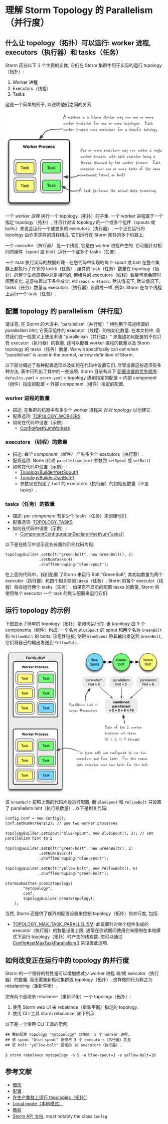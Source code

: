 # 理解 Storm Topology 的 Parallelism（并行度）

## 什么让 topology（拓扑）可以运行: worker 进程, executors（执行器）和 tasks（任务）

Storm 区分以下 3 个主要的实体, 它们在 Storm 集群中用于实际的运行 topology（拓扑）:

1.  Worker 进程
2.  Executors（线程）
3.  Tasks

这是一个简单的例子, 以说明他们之间的关系

![The relationships of worker processes, executors (threads) and tasks in Storm](img/b5ba3b011f975e03415af6eb15519467.jpg)

一个 _worker 进程_ 执行一个 topology（拓扑）的子集. 一个 worker 进程属于一个指定 topology（拓扑）, 并且针对该 topology 的一个或多个组件（spouts 或 bolts）来说会运行一个或更多的 executors（执行器）. 一个正在运行的 topology 由许多这样的进程组成, 它们运行在 Storm 集群的多个机器上.

一个 _executor（执行器）_ 是一个线程, 它是由 worker 进程产生的. 它可能针对相同的组件（spout 或 blot）运行一个或多个 tasks（任务）.

一个 _task_ 执行实际的数据处理 - 在您代码中实现的每个 spout 或 bolt 在整个集群上都执行了许多的 taskk（任务）. 组件的 task（任务）数量在 topology（拓扑）的整个生命周期中总是相同的, 但组件的 executors（线程）数量可能会随时间而变化. 这意味着以下条件成立: `#threads ≤ #tasks`. 默认情况下, 默认情况下，tasks（任务）数量与 executors（执行器）设置成一样, 例如. Storm 在每个线程上运行一个 task（任务）.

## 配置 topology 的 parallelism（并行度）

请注意, 在 Storm 的术语中, "parallelism（并行度）" 特别用于描述所谓的 _parallelism hint_, 它表示组件的 executor（线程）的初始化数量. 在本文档中, 虽然我们在一般意义上使用术语 "parallelism（并行度）" 来描述如何配置的不仅只有 executor（执行器）的数量, 还可以配置 worker 进程的数量以及 Storm topology 的 tasks（任务）数量. We will specifically call out when "parallelism" is used in the normal, narrow definition of Storm.

以下部分概述了各种配置选项以及如何在代码中设置它们. 尽管设置这些选项有多种方法, 表中只列出了其中的一些选项. Storm 目前有以下 [配置设置的优先顺序](Configuration.html): `defaults.yaml` &lt; `storm.yaml` &lt; topology 级别指定的配置 &lt; 内部 component（组件）指定的配置 &lt; 外部 component（组件）指定的配置.

### worker 进程的数量

*   描述: 在集群的机器中有多少个 worker 进程来 _针对 topology_ 以创建它.
*   配置选项: [TOPOLOGY_WORKERS](javadocs/org/apache/storm/Config.html#TOPOLOGY_WORKERS)
*   如何在代码中设置（示例）:
    *   [Config#setNumWorkers](javadocs/org/apache/storm/Config.html)

### executors （线程）的数量

*   描述: _每个 component（组件）_ 产生多少个 executors（执行器）.
*   配置选项: None (传递 `parallelism_hint` 参数到 `setSpout` 或 `setBolt`)
*   如何在代码中设置（示例）:
    *   [TopologyBuilder#setSpout()](javadocs/org/apache/storm/topology/TopologyBuilder.html)
    *   [TopologyBuilder#setBolt()](javadocs/org/apache/storm/topology/TopologyBuilder.html)
    *   参数现在指定了 bolt 的 executors（执行器）的初始化数量（不是 tasks）.

### tasks（任务）的数量

*   描述: _per component_ 有多少个 tasks（任务）来创建他们.
*   配置选项: [TOPOLOGY_TASKS](javadocs/org/apache/storm/Config.html#TOPOLOGY_TASKS)
*   如何在代码中设置（示例）:
    *   [ComponentConfigurationDeclarer#setNumTasks()](javadocs/org/apache/storm/topology/ComponentConfigurationDeclarer.html)

以下是在练习中显示这些设置的示例代码片段:

```
topologyBuilder.setBolt("green-bolt", new GreenBolt(), 2)
               .setNumTasks(4)
               .shuffleGrouping("blue-spout"); 
```

在上面的代码中，我们配置 了Storm 来运行 Bolt "GreenBolt", 其初始数量为两个 executor（执行器）和四个相关联的 tasks（任务）. Storm 的每个 executor（线程）将会运行两个 tasks（任务）. 如果您不显示的配置 tasks 的数量, Storm 将使用每个 executor 一个 task 的默认配置来运行它们.

## 运行 topology 的示例

下图显示了简单的 topology（拓扑）是如何运行的. 该 topology 由 3 个 components（组件）构成: 一个名为 `BlueSpout` 的 spout 和两个名为 `GreenBolt` 和 `YellowBolt` 的 bolts. 该组件链接, 使得 `BlueSpout` 将其输出发送到 `GreenBolt`, 它们将自己的输出发送到 `YellowBolt`.

![在 Storm 中运行 topology 的示例](img/b819d8489192c515568ae490efcd2298.jpg)

该 `GreenBolt` 按照上面的代码片段进行配置, 而 `BlueSpout` 和 `YellowBolt` 只设置了 parallelism hint（执行器数量）. 以下是相关代码:

```
Config conf = new Config();
conf.setNumWorkers(2); // use two worker processes

topologyBuilder.setSpout("blue-spout", new BlueSpout(), 2); // set parallelism hint to 2

topologyBuilder.setBolt("green-bolt", new GreenBolt(), 2)
               .setNumTasks(4)
               .shuffleGrouping("blue-spout");

topologyBuilder.setBolt("yellow-bolt", new YellowBolt(), 6)
               .shuffleGrouping("green-bolt");

StormSubmitter.submitTopology(
        "mytopology",
        conf,
        topologyBuilder.createTopology()
    ); 
```

当然, Storm 还提供了额外的配置设置来控制 topology（拓扑）的并行度, 包括:

*   [TOPOLOGY_MAX_TASK_PARALLELISM](javadocs/org/apache/storm/Config.html#TOPOLOGY_MAX_TASK_PARALLELISM): 此设置针对单个组件生成的 executor（执行器）的数量设置上限. 通常在测试期间使用它来限制在本地模式下运行 topology（拓扑）时产生的线程数. 您可以通过 [Config#setMaxTaskParallelism()](javadocs/org/apache/storm/Config.html#setMaxTaskParallelism(int)) 来设置此选项.

## 如何改变正在运行中的 topology 的并行度

Storm 的一个很好的特性是可以增加或减少 worker 进程 和/或 executor（执行器）的数量, 而无需重新启动集群或 topology（拓扑）. 这样做的行为称之为 rebalancing（重新平衡）.

您有两个选项来 rebalance（重新平衡）一个 topology（拓扑）:

1.  使用 Storm web UI 来 rebalance（重新平衡）指定的 topology.
2.  使用 CLI 工具 storm rebalance, 如下所示.

以下是一个使用 CLI 工具的示例:

```
## 重新配置 topology "mytopology" 以使用  5 个 worker 进程,
## 该 spout "blue-spout" 要使用 3 个 executors（执行器）并且
## 该 bolt "yellow-bolt" 要使用 10 executors（执行器）.

$ storm rebalance mytopology -n 5 -e blue-spout=3 -e yellow-bolt=10 
```

## 参考文献

*   [概念](Concepts.html)
*   [配置](Configuration.html)
*   [在生产集群上运行 topologies（拓扑）](Running-topologies-on-a-production-cluster.html)]
*   [Local mode（本地模式）](Local-mode.html)
*   [教程](Tutorial.html)
*   [Storm API 文档](javadocs/), most notably the class `Config`